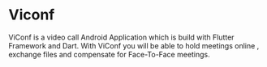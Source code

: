 # Viconf

ViConf is a video call Android Application which is build with Flutter Framework and Dart.
With ViConf you will be able to hold meetings online , exchange files and compensate for Face-To-Face meetings.
